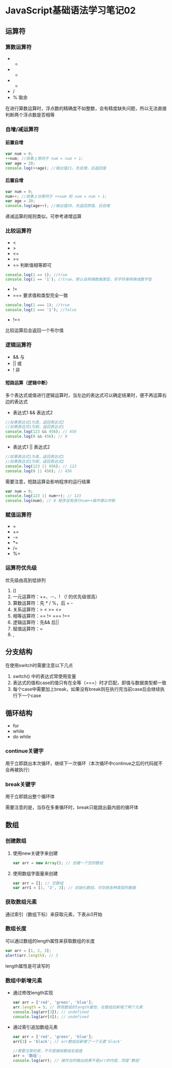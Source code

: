 # JavaScript基础语法学习笔记02



## 运算符

### 算数运算符

- +
- -
- *
- /
- % 取余

在进行算数运算时，浮点数的精确度不如整数，会有精度缺失问题，所以无法直接判断两个浮点数是否相等



### 自增/减运算符



#### 前置自增

```js
var num = 0;
++num; //效果上等同于 num = num + 1;
var age = 20;
console.log(++age); //输出值21，先自增，后返回值
```



#### 后置自增

```js
var num = 0;
num++; //效果上也等同于 ++num 和 num = num + 1;
var age = 20;
console.log(age++); //输出值20，先返回原值，后自增
```

递减运算的规则类似，可参考递增运算



### 比较运算符

- <
- \>
- <=
- \>=
- ==  判断值相等即可

```js
console.log(1 == 1); //true
console.log(1 == '1'); //true，默认会转换数据类型，将字符串转换成数字型
```

- !=
- ===  要求值和类型完全一致

```js
console.log(1 === 1); //true
console.log(1 === '1'); //false
```

- !==

比较运算后会返回一个布尔值



### 逻辑运算符

- && 与
- || 或
- ! 非



#### 短路运算（逻辑中断）

多个表达式或值进行逻辑运算时，当左边的表达式可以确定结果时，便不再运算右边的表达式

- 表达式1 && 表达式2

```js
//如果表达式1为真，返回表达式2
//如果表达式1为假，返回表达式1
console.log(123 && 456); // 456
console.log(0 && 456); // 0
```

- 表达式1 || 表达式2

```js
//如果表达式1为真，返回表达式1
//如果表达式1为假，返回表达式2
console.log(123 || 456); // 123
console.log(0 || 456); // 456
```

需要注意，短路运算会影响程序的运行结果

```js
var num = 0;
console.log(123 || num++); // 123
console.log(num); // 0 程序没有进行num++操作便以中断
```



### 赋值运算符

- =
- +=
- -=
- *=
- /=
- %=



### 运算符优先级

优先级由高到低排列

1. ()
2. 一元运算符：++、--、! （! 的优先级很高）
3. 算数运算符：先 * / %，后 + - 
4. 关系运算符：>  <  >=  <=
5. 相等运算符：==  !=  ===  !==
6. 逻辑运算符：先&& 后||
7. 赋值运算符：=
8. ,



## 分支结构

在使用switch时需要注意以下几点

1. switch() 中的表达式常使用变量
2. 表达式的值和case的值只有在全等（===）时才匹配，即值与数据类型都一致
3. 每个case中需要加上break，如果没有break则在执行完当前case后会继续执行下一个case



## 循环结构

- for
- while
- do while



### continue关键字

用于立即跳出本次循环，继续下一次循环（本次循环中continue之后的代码就不会再被执行）



### break关键字

用于立即跳出整个循环体

需要注意的是，当存在多重循环时，break只能跳出最内层的循环体



## 数组



### 创建数组

1. 使用new关键字来创建

   ```js
   var arr = new Array(); // 创建一个空的数组
   ```

2. 使用数组字面量来创建

   ```js
   var arr = []; // 空数组
   var arr1 = [1, '2', 3]; // 初始化数组，可存放各种类型的数据
   ```



### 获取数组元素

通过索引（数组下标）来获取元素，下表从0开始



### 数组长度

可以通过数组的length属性来获取数组的长度

```js
var arr = [1, 2, 3];
alert(arr.length); // 3
```

length属性是可读写的



### 数组中新增元素

- 通过修改length实现

  ```js
  var arr = ['red', 'green', 'blue'];
  arr.length = 5; // 修改数组的length属性，在数组后新增了两个元素
  console.log(arr[3]); // undefined
  console.log(arr[4]); // undefined
  ```

- 通过索引追加数组元素

  ```js
  var arr = ['red', 'green', 'blue'];
  arr[3] = 'black'; // arr数组后新增了一个元素'black'
  
  //需要注意的是，不可直接给数组名赋值
  arr = '数组';
  console.log(arr); // 操作台的输出结果不是arr的内容，而是'数组'
  ```

